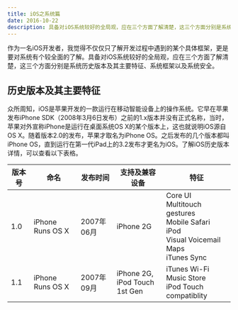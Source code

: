 ```yaml
---
title: iOS之系统篇
date: 2016-10-22
description: 具备对iOS系统较好的全局观，应在三个方面了解清楚，这三个方面分别是系统历史版本及其主要特征、系统框架以及系统安全。
---
```


作为一名iOS开发者，我觉得不仅仅只了解开发过程中遇到的某个具体框架，更是要对系统有个较全面的了解。具备对iOS系统较好的全局观，应在三个方面了解清楚，这三个方面分别是系统历史版本及其主要特征、系统框架以及系统安全。
## 历史版本及其主要特征  
众所周知，iOS是苹果开发的一款运行在移动智能设备上的操作系统。它早在苹果发布iPhone SDK（2008年3月6日发布）之前的1.x版本并没有正式名称，当时，苹果对外宣称iPhone是运行在桌面系统OS X的某个版本上，这也就说明iOS源自OS X。随着版本2.0的发布，苹果才取名为iPhone OS。之后发布的几个版本都叫iPhone OS，直到运行在第一代iPad上的3.2发布才更名为iOS。了解iOS历史版本详情，可以查看以下表格。

版本号 | 命名 | 发布时间 | 支持及兼容设备 | 特征
----- | ---- | ------ | ----------- | ---
1.0 | iPhone Runs OS X | 2007年06月 | iPhone 2G | Core UI<br>Multitouch gestures<br>Mobile Safari<br>iPod<br>Visual Voicemail<br>Maps<br>iTunes Sync
1.1|iPhone Runs OS X|2007年09月|iPhone 2G,<br>iPod Touch 1st Gen|iTunes Wi-Fi Music Store<br>iPod Touch compatiblity
